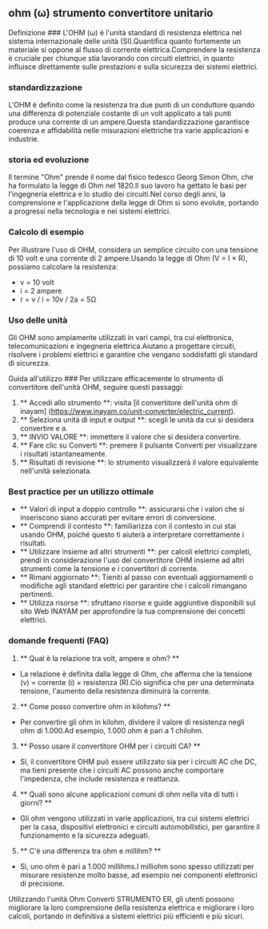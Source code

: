 ## ohm (ω) strumento convertitore unitario

Definizione ###
L'OHM (ω) è l'unità standard di resistenza elettrica nel sistema internazionale delle unità (SI).Quantifica quanto fortemente un materiale si oppone al flusso di corrente elettrica.Comprendere la resistenza è cruciale per chiunque stia lavorando con circuiti elettrici, in quanto influisce direttamente sulle prestazioni e sulla sicurezza dei sistemi elettrici.

### standardizzazione
L'OHM è definito come la resistenza tra due punti di un conduttore quando una differenza di potenziale costante di un volt applicato a tali punti produce una corrente di un ampere.Questa standardizzazione garantisce coerenza e affidabilità nelle misurazioni elettriche tra varie applicazioni e industrie.

### storia ed evoluzione
Il termine "Ohm" prende il nome dal fisico tedesco Georg Simon Ohm, che ha formulato la legge di Ohm nel 1820.Il suo lavoro ha gettato le basi per l'ingegneria elettrica e lo studio dei circuiti.Nel corso degli anni, la comprensione e l'applicazione della legge di Ohm si sono evolute, portando a progressi nella tecnologia e nei sistemi elettrici.

### Calcolo di esempio
Per illustrare l'uso di OHM, considera un semplice circuito con una tensione di 10 volt e una corrente di 2 ampere.Usando la legge di Ohm (V = I × R), possiamo calcolare la resistenza:
- v = 10 volt
- i = 2 ampere
- r = v / i = 10v / 2a = 5Ω

### Uso delle unità
Gli OHM sono ampiamente utilizzati in vari campi, tra cui elettronica, telecomunicazioni e ingegneria elettrica.Aiutano a progettare circuiti, risolvere i problemi elettrici e garantire che vengano soddisfatti gli standard di sicurezza.

Guida all'utilizzo ###
Per utilizzare efficacemente lo strumento di convertitore dell'unità OHM, seguire questi passaggi:
1. ** Accedi allo strumento **: visita [il convertitore dell'unità ohm di inayam] (https://www.inayam.co/unit-converter/electric_current).
2. ** Seleziona unità di input e output **: scegli le unità da cui si desidera convertire e a.
3. ** INVIO VALORE **: immettere il valore che si desidera convertire.
4. ** Fare clic su Converti **: premere il pulsante Converti per visualizzare i risultati istantaneamente.
5. ** Risultati di revisione **: lo strumento visualizzerà il valore equivalente nell'unità selezionata.

### Best practice per un utilizzo ottimale
- ** Valori di input a doppio controllo **: assicurarsi che i valori che si inseriscono siano accurati per evitare errori di conversione.
- ** Comprendi il contesto **: familiarizza con il contesto in cui stai usando OHM, poiché questo ti aiuterà a interpretare correttamente i risultati.
- ** Utilizzare insieme ad altri strumenti **: per calcoli elettrici completi, prendi in considerazione l'uso del convertitore OHM insieme ad altri strumenti come la tensione e i convertitori di corrente.
- ** Rimani aggiornato **: Tieniti al passo con eventuali aggiornamenti o modifiche agli standard elettrici per garantire che i calcoli rimangano pertinenti.
- ** Utilizza risorse **: sfruttano risorse e guide aggiuntive disponibili sul sito Web INAYAM per approfondire la tua comprensione dei concetti elettrici.

### domande frequenti (FAQ)

1. ** Qual è la relazione tra volt, ampere e ohm? **
- La relazione è definita dalla legge di Ohm, che afferma che la tensione (v) = corrente (i) × resistenza (R).Ciò significa che per una determinata tensione, l'aumento della resistenza diminuirà la corrente.

2. ** Come posso convertire ohm in kilohms? **
- Per convertire gli ohm in kilohm, dividere il valore di resistenza negli ohm di 1.000.Ad esempio, 1.000 ohm è pari a 1 chilohm.

3. ** Posso usare il convertitore OHM per i circuiti CA? **
- Sì, il convertitore OHM può essere utilizzato sia per i circuiti AC che DC, ma tieni presente che i circuiti AC possono anche comportare l'impedenza, che include resistenza e reattanza.

4. ** Quali sono alcune applicazioni comuni di ohm nella vita di tutti i giorni? **
- Gli ohm vengono utilizzati in varie applicazioni, tra cui sistemi elettrici per la casa, dispositivi elettronici e circuiti automobilistici, per garantire il funzionamento e la sicurezza adeguati.

5. ** C'è una differenza tra ohm e millihm? **
- Sì, uno ohm è pari a 1.000 millihms.I milliohm sono spesso utilizzati per misurare resistenze molto basse, ad esempio nei componenti elettronici di precisione.

Utilizzando l'unità Ohm Converti STRUMENTO ER, gli utenti possono migliorare la loro comprensione della resistenza elettrica e migliorare i loro calcoli, portando in definitiva a sistemi elettrici più efficienti e più sicuri.